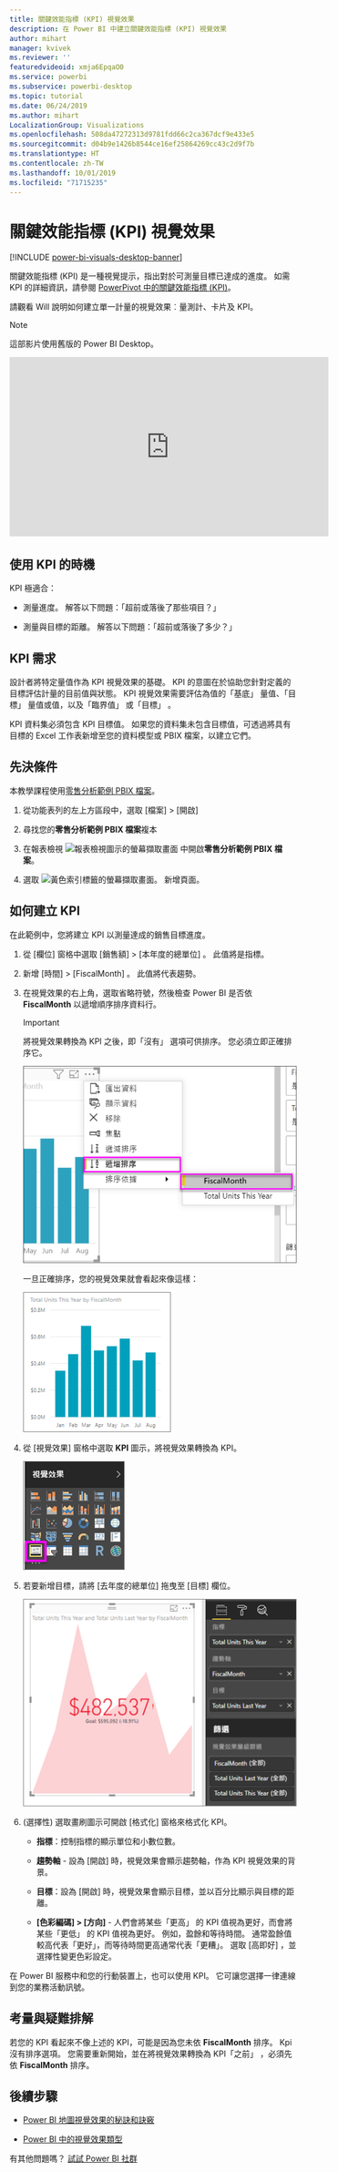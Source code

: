 ```yaml
---
title: 關鍵效能指標 (KPI) 視覺效果
description: 在 Power BI 中建立關鍵效能指標 (KPI) 視覺效果
author: mihart
manager: kvivek
ms.reviewer: ''
featuredvideoid: xmja6EpqaO0
ms.service: powerbi
ms.subservice: powerbi-desktop
ms.topic: tutorial
ms.date: 06/24/2019
ms.author: mihart
LocalizationGroup: Visualizations
ms.openlocfilehash: 508da47272313d9781fdd66c2ca367dcf9e433e5
ms.sourcegitcommit: d04b9e1426b8544ce16ef25864269cc43c2d9f7b
ms.translationtype: HT
ms.contentlocale: zh-TW
ms.lasthandoff: 10/01/2019
ms.locfileid: "71715235"
---
```

# <a name="key-performance-indicator-kpi-visuals"></a>關鍵效能指標 (KPI) 視覺效果

[!INCLUDE [power-bi-visuals-desktop-banner](../includes/power-bi-visuals-desktop-banner.md)]

關鍵效能指標 (KPI) 是一種視覺提示，指出對於可測量目標已達成的進度。 如需 KPI 的詳細資訊，請參閱 [PowerPivot 中的關鍵效能指標 (KPI)](/previous-versions/sql/sql-server-2012/hh272050(v=sql.110))。

請觀看 Will 說明如何建立單一計量的視覺效果︰量測計、卡片及 KPI。
   > [!NOTE]
   > 這部影片使用舊版的 Power BI Desktop。
   > 
   > 
<iframe width="560" height="315" src="https://www.youtube.com/embed/xmja6EpqaO0?list=PL1N57mwBHtN0JFoKSR0n-tBkUJHeMP2cP" frameborder="0" allowfullscreen></iframe>

## <a name="when-to-use-a-kpi"></a>使用 KPI 的時機

KPI 極適合：

* 測量進度。 解答以下問題：「超前或落後了那些項目？」

* 測量與目標的距離。 解答以下問題：「超前或落後了多少？」

## <a name="kpi-requirements"></a>KPI 需求

設計者將特定量值作為 KPI 視覺效果的基礎。 KPI 的意圖在於協助您針對定義的目標評估計量的目前值與狀態。 KPI 視覺效果需要評估為值的「基底」  量值、「目標」  量值或值，以及「臨界值」  或「目標」  。

KPI 資料集必須包含 KPI 目標值。 如果您的資料集未包含目標值，可透過將具有目標的 Excel 工作表新增至您的資料模型或 PBIX 檔案，以建立它們。

## <a name="prerequisites"></a>先決條件

本教學課程使用[零售分析範例 PBIX 檔案](http://download.microsoft.com/download/9/6/D/96DDC2FF-2568-491D-AAFA-AFDD6F763AE3/Retail%20Analysis%20Sample%20PBIX.pbix)。

1. 從功能表列的左上方區段中，選取 [檔案]   > [開啟] 
   
2. 尋找您的**零售分析範例 PBIX 檔案**複本

1. 在報表檢視 ![報表檢視圖示的螢幕擷取畫面](media/power-bi-visualization-kpi/power-bi-report-view.png) 中開啟**零售分析範例 PBIX 檔案**。

1. 選取 ![黃色索引標籤的螢幕擷取畫面。](media/power-bi-visualization-kpi/power-bi-yellow-tab.png) 新增頁面。

## <a name="how-to-create-a-kpi"></a>如何建立 KPI

在此範例中，您將建立 KPI 以測量達成的銷售目標進度。

1. 從 [欄位]  窗格中選取 [銷售額] > [本年度的總單位]  。  此值將是指標。

1. 新增 [時間] > [FiscalMonth]  。  此值將代表趨勢。

1. 在視覺效果的右上角，選取省略符號，然後檢查 Power BI 是否依 **FiscalMonth** 以遞增順序排序資料行。

    > [!IMPORTANT]
    > 將視覺效果轉換為 KPI 之後，即「沒有」  選項可供排序。 您必須立即正確排序它。

    ![省略符號功能表已展開並已選取 FiscalMonth 的螢幕擷取畫面，其中依遞增順序排序。](media/power-bi-visualization-kpi/power-bi-ascending-by-fiscal-month.png)

    一旦正確排序，您的視覺效果就會看起來像這樣：

    ![已正確排序視覺效果的螢幕擷取畫面。](media/power-bi-visualization-kpi/power-bi-chart.png)

1. 從 [視覺效果]  窗格中選取 **KPI** 圖示，將視覺效果轉換為 KPI。

    ![標示 KPI 圖示的 [視覺效果] 窗格螢幕擷取畫面。](media/power-bi-visualization-kpi/power-bi-kpi-template.png)

1. 若要新增目標，請將 [去年度的總單位]  拖曳至 [目標]  欄位。

    ![KPI 視覺效果已完成且 [欄位] 窗格具有所述值的螢幕擷取畫面。](media/power-bi-visualization-kpi/power-bi-kpi-done.png)

1. (選擇性) 選取畫刷圖示可開啟 [格式化] 窗格來格式化 KPI。

    * **指標**：控制指標的顯示單位和小數位數。

    * **趨勢軸** - 設為 [開啟]  時，視覺效果會顯示趨勢軸，作為 KPI 視覺效果的背景。  

    * **目標**：設為 [開啟]  時，視覺效果會顯示目標，並以百分比顯示與目標的距離。

    * **[色彩編碼] > [方向]** - 人們會將某些「更高」  的 KPI 值視為更好，而會將某些「更低」  的 KPI 值視為更好。 例如，盈餘和等待時間。 通常盈餘值較高代表「更好」，而等待時間更高通常代表「更糟」。 選取 [高即好]  ，並選擇性變更色彩設定。

在 Power BI 服務中和您的行動裝置上，也可以使用 KPI。 它可讓您選擇一律連線到您的業務活動訊號。

## <a name="considerations-and-troubleshooting"></a>考量與疑難排解

若您的 KPI 看起來不像上述的 KPI，可能是因為您未依 **FiscalMonth** 排序。 Kpi 沒有排序選項。 您需要重新開始，並在將視覺效果轉換為 KPI「之前」  ，必須先依 **FiscalMonth** 排序。

## <a name="next-steps"></a>後續步驟

* [Power BI 地圖視覺效果的秘訣和訣竅](power-bi-map-tips-and-tricks.md)

* [Power BI 中的視覺效果類型](power-bi-visualization-types-for-reports-and-q-and-a.md)

有其他問題嗎？ [試試 Power BI 社群](http://community.powerbi.com/)
